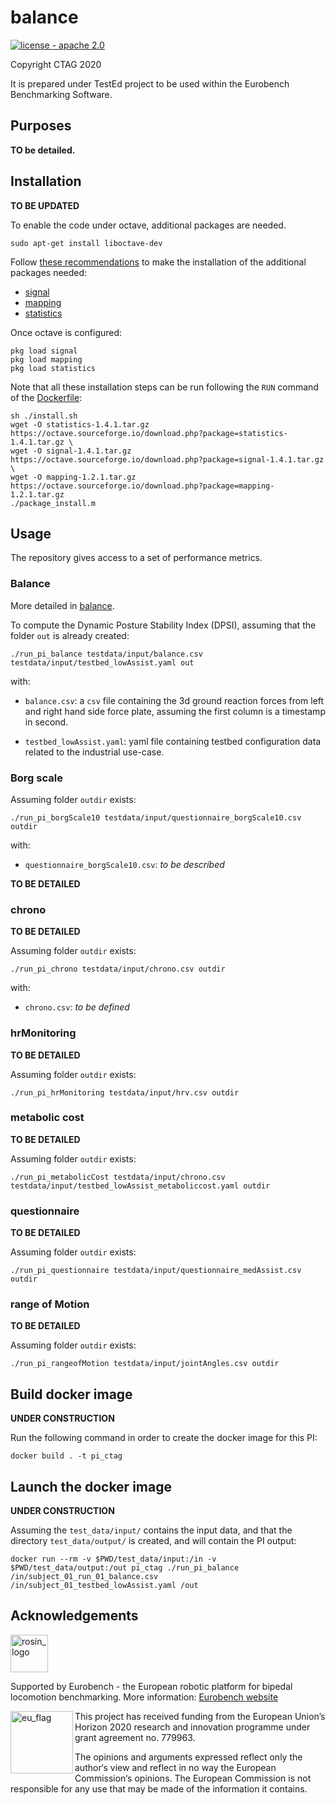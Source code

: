 # balance

[![license - apache 2.0](https://img.shields.io/:license-Apache%202.0-blue.svg)](https://opensource.org/licenses/Apache-2.0)

Copyright CTAG 2020

It is prepared under TestEd project to be used within the Eurobench Benchmarking Software.

## Purposes

**TO be detailed.**

## Installation

**TO BE UPDATED**

To enable the code under octave, additional packages are needed.

```console
sudo apt-get install liboctave-dev
```

Follow [these recommendations](https://octave.org/doc/v4.2.1/Installing-and-Removing-Packages.html) to make the installation of the additional packages needed:

- [signal](https://octave.sourceforge.io/signal/index.html)
- [mapping](https://octave.sourceforge.io/mapping/index.html)
- [statistics](https://octave.sourceforge.io/statistics/index.html)

Once octave is configured:

```console
pkg load signal
pkg load mapping
pkg load statistics
```

Note that all these installation steps can be run following the `RUN` command of the [Dockerfile](Dockerfile):

```shell
sh ./install.sh
wget -O statistics-1.4.1.tar.gz https://octave.sourceforge.io/download.php?package=statistics-1.4.1.tar.gz \
wget -O signal-1.4.1.tar.gz https://octave.sourceforge.io/download.php?package=signal-1.4.1.tar.gz \
wget -O mapping-1.2.1.tar.gz https://octave.sourceforge.io/download.php?package=mapping-1.2.1.tar.gz
./package_install.m
```

## Usage

The repository gives access to a set of performance metrics.

### Balance

More detailed in [balance](balance/README.md).

To compute the Dynamic Posture Stability Index (DPSI), assuming that the folder `out` is already created:

```shell
./run_pi_balance testdata/input/balance.csv testdata/input/testbed_lowAssist.yaml out
```

with:

* `balance.csv`: a `csv` file containing the 3d ground reaction forces from left and right hand side force plate, assuming the first column is a timestamp in second.

- `testbed_lowAssist.yaml`: yaml file containing testbed configuration data related to the industrial use-case.

### Borg scale

Assuming folder `outdir` exists:

```shell
./run_pi_borgScale10 testdata/input/questionnaire_borgScale10.csv outdir
```

with:

* `questionnaire_borgScale10.csv`: _to be described_

**TO BE DETAILED**

### chrono

**TO BE DETAILED**

Assuming folder `outdir` exists:

```shell
./run_pi_chrono testdata/input/chrono.csv outdir
```

with:

* `chrono.csv`: _to be defined_


### hrMonitoring

**TO BE DETAILED**

Assuming folder `outdir` exists:

```shell
./run_pi_hrMonitoring testdata/input/hrv.csv outdir
```

### metabolic cost

**TO BE DETAILED**

Assuming folder `outdir` exists:

```shell
./run_pi_metabolicCost testdata/input/chrono.csv testdata/input/testbed_lowAssist_metaboliccost.yaml outdir
```

### questionnaire

**TO BE DETAILED**

Assuming folder `outdir` exists:

```shell
./run_pi_questionnaire testdata/input/questionnaire_medAssist.csv outdir
```

### range of Motion

**TO BE DETAILED**

Assuming folder `outdir` exists:

```shell
./run_pi_rangeofMotion testdata/input/jointAngles.csv outdir
```


## Build docker image

**UNDER CONSTRUCTION**

Run the following command in order to create the docker image for this PI:

```console
docker build . -t pi_ctag
```

## Launch the docker image

**UNDER CONSTRUCTION**


Assuming the `test_data/input/` contains the input data, and that the directory `test_data/output/` is created, and will contain the PI output:

```shell
docker run --rm -v $PWD/test_data/input:/in -v $PWD/test_data/output:/out pi_ctag ./run_pi_balance /in/subject_01_run_01_balance.csv /in/subject_01_testbed_lowAssist.yaml /out
```

## Acknowledgements

<a href="http://eurobench2020.eu">
  <img src="http://eurobench2020.eu/wp-content/uploads/2018/06/cropped-logoweb.png"
       alt="rosin_logo" height="60" >
</a>

Supported by Eurobench - the European robotic platform for bipedal locomotion benchmarking.
More information: [Eurobench website][eurobench_website]

<img src="http://eurobench2020.eu/wp-content/uploads/2018/02/euflag.png"
     alt="eu_flag" width="100" align="left" >

This project has received funding from the European Union’s Horizon 2020
research and innovation programme under grant agreement no. 779963.

The opinions and arguments expressed reflect only the author‘s view and
reflect in no way the European Commission‘s opinions.
The European Commission is not responsible for any use that may be made
of the information it contains.

[eurobench_logo]: http://eurobench2020.eu/wp-content/uploads/2018/06/cropped-logoweb.png
[eurobench_website]: http://eurobench2020.eu "Go to website"

